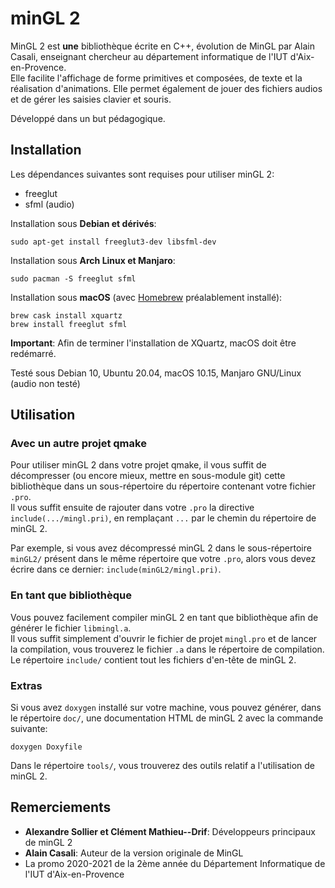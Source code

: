 # minGL 2
MinGL 2 est **une** bibliothèque écrite en C++, évolution de MinGL par Alain Casali, enseignant chercheur au département informatique de l'IUT d'Aix-en-Provence.  
Elle facilite l'affichage de forme primitives et composées, de texte et la réalisation d'animations. Elle permet également de jouer des fichiers audios et de gérer les saisies clavier et souris.

Développé dans un but pédagogique.

## Installation
Les dépendances suivantes sont requises pour utiliser minGL 2: 
* freeglut
* sfml (audio)

Installation sous **Debian et dérivés**:
```
sudo apt-get install freeglut3-dev libsfml-dev
```

Installation sous **Arch Linux et Manjaro**: 
```
sudo pacman -S freeglut sfml
```

Installation sous **macOS** (avec [Homebrew](https://brew.sh) préalablement installé):
```
brew cask install xquartz
brew install freeglut sfml
```
**Important**: Afin de terminer l'installation de XQuartz, macOS doit être redémarré.

Testé sous Debian 10, Ubuntu 20.04, macOS 10.15, Manjaro GNU/Linux (audio non testé)

## Utilisation

### Avec un autre projet qmake
Pour utiliser minGL 2 dans votre projet qmake, il vous suffit de décompresser (ou encore mieux, mettre en sous-module git) cette bibliothèque dans un sous-répertoire du répertoire contenant votre fichier ``.pro``.  
Il vous suffit ensuite de rajouter dans votre ``.pro`` la directive ``include(.../mingl.pri)``, en remplaçant ``...`` par le chemin du répertoire de minGL 2.

Par exemple, si vous avez décompressé minGL 2 dans le sous-répertoire ``minGL2/`` présent dans le même répertoire que votre ``.pro``, alors vous devez écrire dans ce dernier: ``include(minGL2/mingl.pri)``.

### En tant que bibliothèque
Vous pouvez facilement compiler minGL 2 en tant que bibliothèque afin de générer le fichier ``libmingl.a``.  
Il vous suffit simplement d'ouvrir le fichier de projet ``mingl.pro`` et de lancer la compilation, vous trouverez le fichier ``.a`` dans le répertoire de compilation.  
Le répertoire ``include/`` contient tout les fichiers d'en-tête de minGL 2.

### Extras
Si vous avez ``doxygen`` installé sur votre machine, vous pouvez générer, dans le répertoire ``doc/``, une documentation HTML de minGL 2 avec la commande suivante:
```
doxygen Doxyfile
```

Dans le répertoire ``tools/``, vous trouverez des outils relatif a l'utilisation de minGL 2.

## Remerciements
* **Alexandre Sollier et Clément Mathieu--Drif**: Développeurs principaux de minGL 2
* **Alain Casali**: Auteur de la version originale de MinGL
* La promo 2020-2021 de la 2ème année du Département Informatique de l'IUT d'Aix-en-Provence

